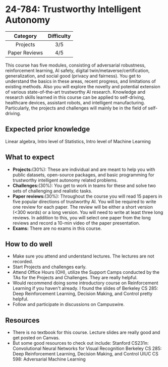 # 24-784: Trustworthy Intelligent Autonomy

| Category         | Difficulty |
|:-:               | :-:        |
| Projects         | 3/5        |
| Paper Reviews    | 4/5        |

This course has five modules, consisting of adversarial robustness, reinforcement learning, AI safety, digital twin/metaverse/certification, generalization, and social good (privacy and fairness). You get to understand the basics in these areas, recent progress, and limitations of existing methods. Also you will explore the novelty and potential extension of various state-of-the-art trustworthy AI research. Knowledge and research skills learned in this course can be applied to self-driving, healthcare devices, assistant robots, and intelligent manufacturing. Particularly, the projects and challenges will mainly be in the field of self-driving. 

## Expected prior knowledge
Linear algebra, Intro level of Statistics, Intro level of Machine Learning

## What to expect

- **Projects:**(30%): These are individual and are meant to help you with public datasets, open-source packages, and basic programming for trustworthy intelligent autonomy related problems. 
- **Challenges:**(30%): You get to work in teams for these and solve two sets of challenging and realistic tasks.
- **Paper reviews:**(30%): Throughout the course you will read 15 papers in five popular directions of trustworthy AI. You will be required to write one review for each paper. The review will be either a short version (<300 words) or a long version. You will need to write at least three long reviews. In addition to this, you will select one paper from the long reviews and record a 10-min video of the paper presentation.
- **Exams:** There are no exams in this course.

## How to do well

- Make sure you attend and understand lectures. The lectures are not recorded.
- Start Projects and challenges early.
- Attend Office Hours (OH), utilize the Support Camps conducted by the TAs for the Projects and Challenges. They are really helpful. 
- Would recommend doing some introductory course on Reinforcement Learning if you haven't already. I found the slides of Berkeley CS 285: Deep Reinforcement Learning, Decision Making, and Control pretty helpful.
- Follow and participate in discussions on Campuswire.

## Resources
- There is no textbook for this course. Lecture slides are really good and get posted on Canvas.
- But some good resources to check out include:
    Stanford CS231n: Convolutional Neural Networks for Visual Recognition
    Berkeley CS 285: Deep Reinforcement Learning, Decision Making, and Control
    UIUC CS 598: Adversarial Machine Learning